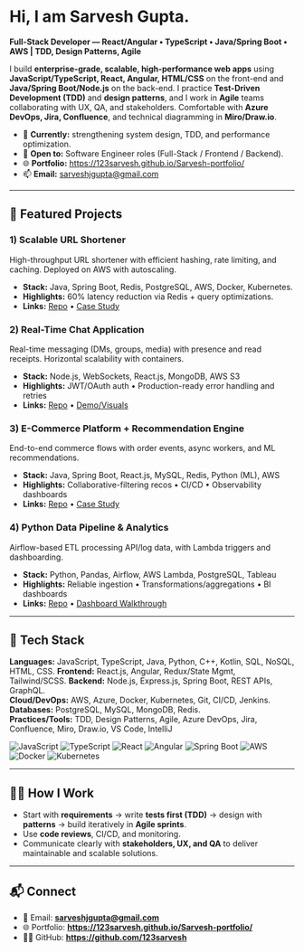 # Hi, I am Sarvesh Gupta.

**Full-Stack Developer — React/Angular • TypeScript • Java/Spring Boot • AWS | TDD, Design Patterns, Agile**

I build **enterprise-grade, scalable, high-performance web apps** using **JavaScript/TypeScript, React, Angular, HTML/CSS** on the front-end and **Java/Spring Boot/Node.js** on the back-end. I practice **Test-Driven Development (TDD)** and **design patterns**, and I work in **Agile** teams collaborating with UX, QA, and stakeholders. Comfortable with **Azure DevOps, Jira, Confluence**, and technical diagramming in **Miro/Draw.io**.

- 🔭 **Currently:** strengthening system design, TDD, and performance optimization.
- 💼 **Open to:** Software Engineer roles (Full-Stack / Frontend / Backend).
- 🌐 **Portfolio:** https://123sarvesh.github.io/Sarvesh-portfolio/
- 📫 **Email:** sarveshjgupta@gmail.com

---

## 🔹 Featured Projects

### 1) Scalable URL Shortener
High-throughput URL shortener with efficient hashing, rate limiting, and caching. Deployed on AWS with autoscaling.
- **Stack:** Java, Spring Boot, Redis, PostgreSQL, AWS, Docker, Kubernetes.
- **Highlights:** 60% latency reduction via Redis + query optimizations.
- **Links:** [Repo](https://github.com/123sarvesh/url-shortener) • [Case Study](https://123sarvesh.github.io/Sarvesh-portfolio/)

### 2) Real-Time Chat Application
Real-time messaging (DMs, groups, media) with presence and read receipts. Horizontal scalability with containers.
- **Stack:** Node.js, WebSockets, React.js, MongoDB, AWS S3
- **Highlights:** JWT/OAuth auth • Production-ready error handling and retries
- **Links:** [Repo](https://github.com/123sarvesh/realtime-chat-app) • [Demo/Visuals](https://123sarvesh.github.io/Sarvesh-portfolio/)

### 3) E-Commerce Platform + Recommendation Engine
End-to-end commerce flows with order events, async workers, and ML recommendations.
- **Stack:** Java, Spring Boot, React.js, MySQL, Redis, Python (ML), AWS
- **Highlights:** Collaborative-filtering recos • CI/CD • Observability dashboards
- **Links:** [Repo](https://github.com/123sarvesh/ecommerce-reco-engine) • [Case Study](https://123sarvesh.github.io/Sarvesh-portfolio/)

### 4) Python Data Pipeline & Analytics
Airflow-based ETL processing API/log data, with Lambda triggers and dashboarding.
- **Stack:** Python, Pandas, Airflow, AWS Lambda, PostgreSQL, Tableau
- **Highlights:** Reliable ingestion • Transformations/aggregations • BI dashboards
- **Links:** [Repo](https://github.com/123sarvesh/python-data-pipeline) • [Dashboard Walkthrough](https://123sarvesh.github.io/Sarvesh-portfolio/)

---

## 🧰 Tech Stack

**Languages:** JavaScript, TypeScript, Java, Python, C++, Kotlin, SQL, NoSQL, HTML, CSS.
**Frontend:** React.js, Angular, Redux/State Mgmt, Tailwind/SCSS.
**Backend:** Node.js, Express.js, Spring Boot, REST APIs, GraphQL.  
**Cloud/DevOps:** AWS, Azure, Docker, Kubernetes, Git, CI/CD, Jenkins.  
**Databases:** PostgreSQL, MySQL, MongoDB, Redis.  
**Practices/Tools:** TDD, Design Patterns, Agile, Azure DevOps, Jira, Confluence, Miro, Draw.io, VS Code, IntelliJ

<p>
  <img alt="JavaScript" src="https://img.shields.io/badge/JavaScript-ES6+-informational">
  <img alt="TypeScript" src="https://img.shields.io/badge/TypeScript-Types-informational">
  <img alt="React" src="https://img.shields.io/badge/React-18-informational">
  <img alt="Angular" src="https://img.shields.io/badge/Angular-Framework-informational">
  <img alt="Spring Boot" src="https://img.shields.io/badge/Spring%20Boot-Backend-informational">
  <img alt="AWS" src="https://img.shields.io/badge/AWS-Cloud-informational">
  <img alt="Docker" src="https://img.shields.io/badge/Docker-Containers-informational">
  <img alt="Kubernetes" src="https://img.shields.io/badge/Kubernetes-Orchestration-informational">
</p>

---

## 🧑‍💻 How I Work

- Start with **requirements** → write **tests first (TDD)** → design with **patterns** → build iteratively in **Agile sprints**.  
- Use **code reviews**, CI/CD, and monitoring.  
- Communicate clearly with **stakeholders, UX, and QA** to deliver maintainable and scalable solutions.

---

## 📬 Connect

- 📧 Email: **sarveshjgupta@gmail.com**  
- 🌐 Portfolio: **https://123sarvesh.github.io/Sarvesh-portfolio/**  
- 🧑‍💻 GitHub: **https://github.com/123sarvesh**
